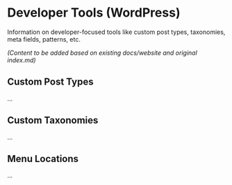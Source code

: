 # Developer Tools (WordPress)

Information on developer-focused tools like custom post types, taxonomies, meta fields, patterns, etc.

*(Content to be added based on existing docs/website and original index.md)*

## Custom Post Types
...

## Custom Taxonomies
...

## Menu Locations
... 